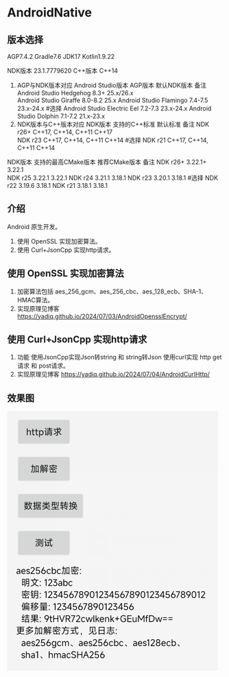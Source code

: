 # AndroidNative

## 版本选择
AGP7.4.2 Gradle7.6 JDK17 Kotlin1.9.22

NDK版本 23.1.7779620 
C++版本 C++14

1. AGP与NDK版本对应
Android Studio版本	  AGP版本	默认NDK版本	备注
Android Studio Hedgehog	8.3+	25.x/26.x	
Android Studio Giraffe	8.0-8.2	25.x
Android Studio Flamingo	7.4-7.5	23.x-24.x   #选择
Android Studio Electric Eel	7.2-7.3	23.x-24.x
Android Studio Dolphin	7.1-7.2	21.x-23.x
2. NDK版本与C++版本对应
NDK版本	 支持的C++标准	        默认标准	备注
NDK r26+ C++17, C++14, C++11	C++17	
NDK r23	 C++17, C++14, C++11	C++14   #选择
NDK r21	 C++17, C++14, C++11	C++14

NDK版本	支持的最高CMake版本 推荐CMake版本 备注
NDK r26+    3.22.1+	    3.22.1	
NDK r25	    3.22.1	    3.22.1
NDK r24	    3.21.1	    3.18.1
NDK r23	    3.20.1	    3.18.1        #选择
NDK r22	    3.19.6	    3.18.1
NDK r21	    3.18.1	    3.18.1	

## 介绍
Android 原生开发。
1. 使用 OpenSSL 实现加密算法。
2. 使用 Curl+JsonCpp 实现http请求。

## 使用 OpenSSL 实现加密算法
1. 加密算法包括 
aes_256_gcm、aes_256_cbc、aes_128_ecb、SHA-1、HMAC算法。
2. 实现原理见博客
https://yadiq.github.io/2024/07/03/AndroidOpensslEncrypt/

## 使用 Curl+JsonCpp 实现http请求
1. 功能 
使用JsonCpp实现Json转string 和 string转Json
使用curl实现 http get请求 和 post请求。
2. 实现原理见博客
https://yadiq.github.io/2024/07/04/AndroidCurlHttp/

## 效果图

![AndroidOpensslEncrypt.png](img/AndroidOpensslEncrypt.png)